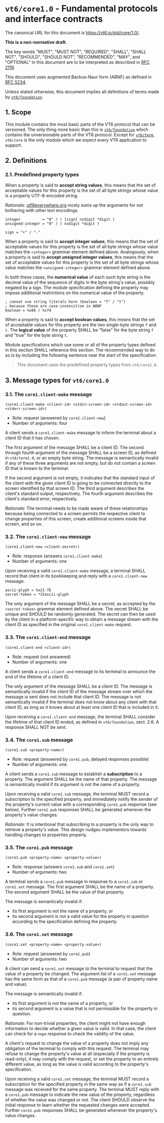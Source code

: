 <!-- draft -->
# `vt6/core1.0` - Fundamental protocols and interface contracts

The canonical URL for this document is <https://vt6.io/std/core/1.0/>.

**This is a non-normative draft.**

The key words "MUST", "MUST NOT", "REQUIRED", "SHALL", "SHALL NOT", "SHOULD", "SHOULD NOT", "RECOMMENDED", "MAY", and "OPTIONAL" in this document are to be interpreted as described in [RFC 2119](https://tools.ietf.org/html/rfc2119).

This document uses augmented Backus-Naur form (ABNF) as defined in [RFC 5234](https://tools.ietf.org/html/rfc5234).

Unless stated otherwise, this document implies all definitions of terms made by [`vt6/foundation`](https://vt6.io/std/foundation/).

## 1. Scope

This module contains the most basic parts of the VT6 protocol that can be versioned.
The only thing more basic than this is [`vt6/foundation`](https://vt6.io/std/foundation/) which contains the unversionable parts of the VT6 protocol.
Except for [`vt6/term`](https://vt6.io/std/term/), `vt6/core` is the only module which we expect every VT6 application to support.

## 2. Definitions

### 2.1. Predefined property types

When a property is said to **accept string values**, this means that the set of acceptable values for this property is the set of all byte strings whose value is a properly UTF-8-encoded string.

*Rationale:* [utf8everywhere.org](http://utf8everywhere.org) nicely sums up the arguments for not bothering with other text encodings.

```abnf
integer          = "0" / ( [sign] nzdigit *digit )
unsigned-integer = "0" / ( nzdigit *digit )

sign = "+" / "-"
```

When a property is said to **accept integer values**, this means that the set of acceptable values for this property is the set of all byte strings whose value matches the `<integer>` grammar element defined above.
Analogously, when a property is said to **accept unsigned integer values**, this means that the set of acceptable values for this property is the set of all byte strings whose value matches the `<unsigned-integer>` grammar element defined above.

In both these cases, the **numerical value** of each such byte string is the decimal value of the sequence of digits in the byte string's value, possibly negated by a sign.
The module specification defining the property may impose additional restrictions on the numerical value of the property.

```abnf
; cannot use string literals here (boolean = "f" / "t")
; because those are case-insensitive in ABNF
boolean = %x66 / %x74
```

When a property is said to **accept boolean values**, this means that the set of acceptable values for this property are the two single-byte strings `f` and `t`.
The **logical value** of the property SHALL be "false" for the byte string `f` and "true" for the byte string `t`.

Module specifications which use some or all of the property types defined in this section SHALL reference this section.
The recommended way to do so is by including the following sentence near the start of the specification:

> This document uses the predefined property types from `vt6/core1.0`.

## 3. Message types for `vt6/core1.0`

### 3.1. The `core1.client-make` message

```vt6
(core1.client-make <client-id> <stdin-screen-id> <stdout-screen-id> <stderr-screen-id>)
```

- Role: request (answered by `core1.client-new`)
- Number of arguments: four

A client sends a `core1.client-make` message to inform the terminal about a client ID that it has chosen.

The first argument of the message SHALL be a client ID.
The second through fourth argument of the message SHALL be a screen ID, as defined in `vt6/term1.0`, or an empty byte string.
The message is semantically invalid if any of these three arguments are not empty, but do not contain a screen ID that is known to the terminal.

If the second argument is not empty, it indicates that the standard input of the client with the given client ID is going to be connected directly to the screen identified by that screen ID.
The third argument describes the client's standard output, respectively.
The fourth argument describes the client's standard error, respectively.

*Rationale:* The terminal needs to be made aware of these relationships because being connected to a screen permits the respective client to change properties of this screen, create additional screens inside that screen, and so on.

### 3.2. The `core1.client-new` message

```vt6
(core1.client-new <client-secret>)
```

- Role: response (answers `core1.client-make`)
- Number of arguments: one

Upon receiving a valid `core1.client-make` message, a terminal SHALL record that client in its bookkeeping and reply with a `core1.client-new` message.

```abnf
ascii-glyph = %x21-7E
secret-token = *32ascii-glyph
```

The only argument of the message SHALL be a secret, as accepted by the `<secret-token>` grammar element defined above.
The secret SHALL be unique and SHOULD be randomly generated.
The secret can then be used by the client in a platform-specific way to obtain a message stream with the client ID as specified in the original `core1.client-make` request.

### 3.3. The `core1.client-end` message

```vt6
(core1.client-end <client-id>)
```

- Role: request (not answered)
- Number of arguments: one

A client sends a `core1.client-end` message to its terminal to announce the end of the lifetime of a client ID.

The only argument of the message SHALL be a client ID.
The message is semantically invalid if the client ID of the message stream over which the message is sent does not include that client ID.
The message is not semantically invalid if the terminal does not know about any client with that client ID, as long as it knows about at least one client ID that is included in it.

Upon receiving a `core1.client-end` message, the terminal SHALL consider the lifetime of that client ID ended, as defined in `vt6/foundation`, sect. 2.6.
A response SHALL NOT be sent.

### 3.4. The `core1.sub` message

```vt6
(core1.sub <property-name>)
```

- Role: request (answered by `core1.pub`, delayed responses possible)
- Number of arguments: one

A client sends a `core1.sub` message to establish a **subscription** to a property.
The argument SHALL be the name of that property.
The message is semantically invalid if its argument is not the name of a property.

Upon receiving a valid `core1.sub` message, the terminal MUST record a subscription to the specified property, and immediately notify the sender of the property's current value with a corresponding `core1.pub` response (see below).
Further `core1.pub` responses SHALL be generated whenever the property's value changes.

*Rationale:* It is intentional that subscribing to a property is the only way to retrieve a property's value.
This design nudges implementors towards handling changes to properties properly.

### 3.5. The `core1.pub` message

```vt6
(core1.pub <property-name> <property-value>)
```

- Role: response (answers `core1.sub` and `core1.set`)
- Number of arguments: two

A terminal sends a `core1.pub` message in response to a `core1.sub` or `core1.set` message.
The first argument SHALL be the name of a property.
The second argument SHALL be the value of that property.

The message is semantically invalid if:

- its first argument is not the name of a property, or
- its second argument is not a valid value for the property in question according to the specification defining the property.

### 3.6. The `core1.set` message

```vt6
(core1.set <property-name> <property-value>)
```

- Role: request (answered by `core1.pub`)
- Number of arguments: two

A client can send a `core1.set` message to the terminal to request that the value of a property be changed.
The argument list of a `core1.set` message has the same form as that of a `core1.pub` message (a pair of property name and value).

The message is semantically invalid if:

- its first argument is not the name of a property, or
- its second argument is a value that is not permissible for the property in question.

*Rationale:* For non-trivial properties, the client might not have enough information to decide whether a given value is valid.
In that case, the client can check for a `nope` response to check the validity of the value.

A client's request to change the value of a property does not imply any obligation of the terminal to comply with this request.
The terminal may refuse to change the property's value at all (especially if the property is read-only), it may comply with the request, or set the property to an entirely different value, as long as the value is valid according to the property's specification.

Upon receiving a valid `core1.set` message, the terminal MUST record a subscription for the specified property in the same way as if a `core1.sub` message was received for the same property.
The terminal MUST reply with a `core1.pub` message to indicate the new value of the property, regardless of whether the value was changed or not.
The client SHOULD observe the initial response to learn whether the requested changes were accepted.
Further `core1.pub` responses SHALL be generated whenever the property's value changes.
